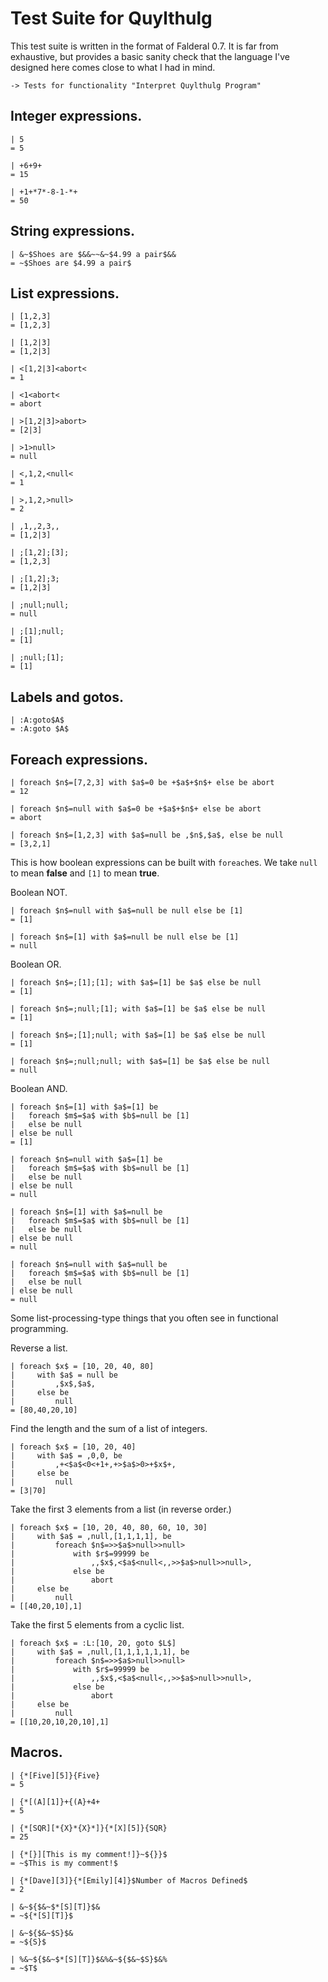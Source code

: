 Test Suite for Quylthulg
========================

This test suite is written in the format of Falderal 0.7.  It is far from
exhaustive, but provides a basic sanity check that the language I've designed
here comes close to what I had in mind.

    -> Tests for functionality "Interpret Quylthulg Program"

Integer expressions.
--------------------

    | 5
    = 5

    | +6+9+
    = 15

    | +1+*7*-8-1-*+
    = 50

String expressions.
-------------------

    | &~$Shoes are $&&~~&~$4.99 a pair$&&
    = ~$Shoes are $4.99 a pair$

List expressions.
-----------------

    | [1,2,3]
    = [1,2,3]

    | [1,2|3]
    = [1,2|3]

    | <[1,2|3]<abort<
    = 1

    | <1<abort<
    = abort

    | >[1,2|3]>abort>
    = [2|3]

    | >1>null>
    = null

    | <,1,2,<null<
    = 1

    | >,1,2,>null>
    = 2

    | ,1,,2,3,,
    = [1,2|3]

    | ;[1,2];[3];
    = [1,2,3]

    | ;[1,2];3;
    = [1,2|3]

    | ;null;null;
    = null

    | ;[1];null;
    = [1]

    | ;null;[1];
    = [1]

Labels and gotos.
-----------------

    | :A:goto$A$
    = :A:goto $A$

Foreach expressions.
--------------------

    | foreach $n$=[7,2,3] with $a$=0 be +$a$+$n$+ else be abort
    = 12

    | foreach $n$=null with $a$=0 be +$a$+$n$+ else be abort
    = abort

    | foreach $n$=[1,2,3] with $a$=null be ,$n$,$a$, else be null
    = [3,2,1]

This is how boolean expressions can be built with `foreach`es.
We take `null` to mean **false** and `[1]` to mean **true**.

Boolean NOT.

    | foreach $n$=null with $a$=null be null else be [1]
    = [1]

    | foreach $n$=[1] with $a$=null be null else be [1]
    = null

Boolean OR.

    | foreach $n$=;[1];[1]; with $a$=[1] be $a$ else be null
    = [1]

    | foreach $n$=;null;[1]; with $a$=[1] be $a$ else be null
    = [1]

    | foreach $n$=;[1];null; with $a$=[1] be $a$ else be null
    = [1]

    | foreach $n$=;null;null; with $a$=[1] be $a$ else be null
    = null

Boolean AND.

    | foreach $n$=[1] with $a$=[1] be
    |   foreach $m$=$a$ with $b$=null be [1]
    |   else be null
    | else be null
    = [1]

    | foreach $n$=null with $a$=[1] be
    |   foreach $m$=$a$ with $b$=null be [1]
    |   else be null
    | else be null
    = null

    | foreach $n$=[1] with $a$=null be
    |   foreach $m$=$a$ with $b$=null be [1]
    |   else be null
    | else be null
    = null

    | foreach $n$=null with $a$=null be
    |   foreach $m$=$a$ with $b$=null be [1]
    |   else be null
    | else be null
    = null

Some list-processing-type things that you often see in functional
programming.

Reverse a list.

    | foreach $x$ = [10, 20, 40, 80]
    |     with $a$ = null be
    |         ,$x$,$a$,
    |     else be
    |         null
    = [80,40,20,10]

Find the length and the sum of a list of integers.

    | foreach $x$ = [10, 20, 40]
    |     with $a$ = ,0,0, be
    |         ,+<$a$<0<+1+,+>$a$>0>+$x$+,
    |     else be
    |         null
    = [3|70]

Take the first 3 elements from a list (in reverse order.)

    | foreach $x$ = [10, 20, 40, 80, 60, 10, 30]
    |     with $a$ = ,null,[1,1,1,1], be
    |         foreach $n$=>>$a$>null>>null>
    |             with $r$=99999 be
    |                 ,,$x$,<$a$<null<,,>>$a$>null>>null>,
    |             else be
    |                 abort
    |     else be
    |         null
    = [[40,20,10],1]

Take the first 5 elements from a cyclic list.

    | foreach $x$ = :L:[10, 20, goto $L$]
    |     with $a$ = ,null,[1,1,1,1,1,1], be
    |         foreach $n$=>>$a$>null>>null>
    |             with $r$=99999 be
    |                 ,,$x$,<$a$<null<,,>>$a$>null>>null>,
    |             else be
    |                 abort
    |     else be
    |         null
    = [[10,20,10,20,10],1]

Macros.
-------

    | {*[Five][5]}{Five}
    = 5

    | {*[(A][1]}+{(A}+4+
    = 5

    | {*[SQR][*{X}*{X}*]}{*[X][5]}{SQR}
    = 25

    | {*[}][This is my comment!]}~${}}$
    = ~$This is my comment!$

    | {*[Dave][3]}{*[Emily][4]}$Number of Macros Defined$
    = 2

    | &~${$&~$*[S][T]}$&
    = ~${*[S][T]}$

    | &~${$&~$S}$&
    = ~${S}$

    | %&~${$&~$*[S][T]}$&%&~${$&~$S}$&%
    = ~$T$
